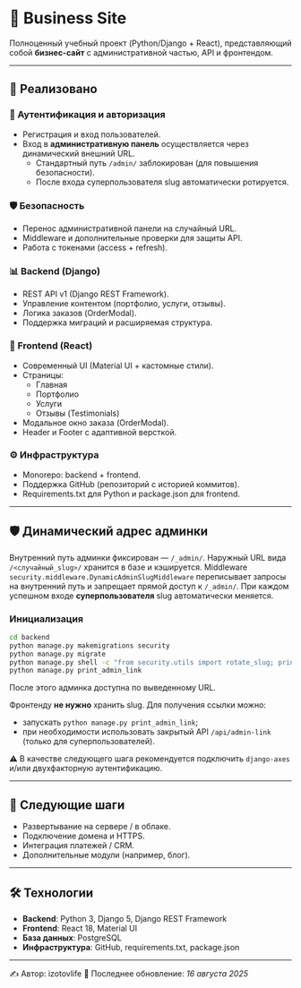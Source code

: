 <!-- README.md: корневой файл документации проекта. Путь: README.md. Обновлено: добавлен раздел о динамическом адресе админки. -->
# 🚀 Business Site

Полноценный учебный проект (Python/Django + React), представляющий собой **бизнес-сайт** с административной частью, API и фронтендом.

---

## 📌 Реализовано

### 🔑 Аутентификация и авторизация
- Регистрация и вход пользователей.
- Вход в **административную панель** осуществляется через динамический внешний URL.
  - Стандартный путь `/admin/` заблокирован (для повышения безопасности).
  - После входа суперпользователя slug автоматически ротируется.

### 🛡️ Безопасность
- Перенос административной панели на случайный URL.
- Middleware и дополнительные проверки для защиты API.
- Работа с токенами (access + refresh).

### 📊 Backend (Django)
- REST API v1 (Django REST Framework).
- Управление контентом (портфолио, услуги, отзывы).
- Логика заказов (OrderModal).
- Поддержка миграций и расширяемая структура.

### 🎨 Frontend (React)
- Современный UI (Material UI + кастомные стили).
- Страницы:
  - Главная
  - Портфолио
  - Услуги
  - Отзывы (Testimonials)
- Модальное окно заказа (OrderModal).
- Header и Footer с адаптивной версткой.

### ⚙️ Инфраструктура
- Monorepo: backend + frontend.
- Поддержка GitHub (репозиторий с историей коммитов).
- Requirements.txt для Python и package.json для frontend.

---

## 🛡️ Динамический адрес админки
Внутренний путь админки фиксирован — `/_admin/`. Наружный URL вида `/<случайный_slug>/` хранится в базе и кэшируется. Middleware `security.middleware.DynamicAdminSlugMiddleware` переписывает запросы на внутренний путь и запрещает прямой доступ к `/_admin/`. При каждом успешном входе **суперпользователя** slug автоматически меняется.

### Инициализация
```bash
cd backend
python manage.py makemigrations security
python manage.py migrate
python manage.py shell -c "from security.utils import rotate_slug; print(rotate_slug())"
python manage.py print_admin_link
```
После этого админка доступна по выведенному URL.

Фронтенду **не нужно** хранить slug. Для получения ссылки можно:
- запускать `python manage.py print_admin_link`;
- при необходимости использовать закрытый API `/api/admin-link` (только для суперпользователей).

⚠️ В качестве следующего шага рекомендуется подключить `django-axes` и/или двухфакторную аутентификацию.

---

## 🔮 Следующие шаги
- Развертывание на сервере / в облаке.
- Подключение домена и HTTPS.
- Интеграция платежей / CRM.
- Дополнительные модули (например, блог).

---

## 🛠️ Технологии
- **Backend**: Python 3, Django 5, Django REST Framework
- **Frontend**: React 18, Material UI
- **База данных**: PostgreSQL
- **Инфраструктура**: GitHub, requirements.txt, package.json

---

✍️ Автор: izotovlife
📅 Последнее обновление: *16 августа 2025*
